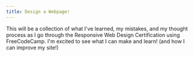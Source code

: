 ```yaml
---
title: Design a Webpage!
---
```


 This will be a collection of what I've learned, my mistakes, and my thought process as I go through the Responsive Web Design Certification using FreeCodeCamp. I'm excited to see what I can make and learn! (and how I can improve my site!)


